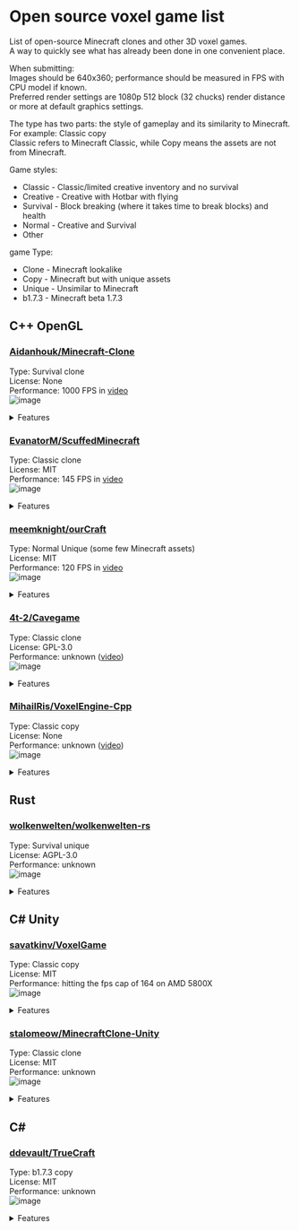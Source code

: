 # Open source voxel game list
List of open-source Minecraft clones and other 3D voxel games.\
A way to quickly see what has already been done in one convenient place.

When submitting:\
Images should be 640x360; performance should be measured in FPS with CPU model if known.\
Preferred render settings are 1080p 512 block (32 chucks) render distance or more at default graphics settings.

The type has two parts: the style of gameplay and its similarity to Minecraft.\
For example: Classic copy\
Classic refers to Minecraft Classic, while Copy means the assets are not from Minecraft.

Game styles:
* Classic - Classic/limited creative inventory and no survival
* Creative - Creative with Hotbar with flying
* Survival - Block breaking (where it takes time to break blocks) and health
* Normal - Creative and Survival
* Other

game Type:
* Clone - Minecraft lookalike
* Copy - Minecraft but with unique assets
* Unique - Unsimilar to Minecraft
* b1.7.3 - Minecraft beta 1.7.3

## C++ OpenGL

### [Aidanhouk/Minecraft-Clone](https://github.com/Aidanhouk/Minecraft-Clone)
Type: Survival clone\
License: None\
Performance: 1000 FPS in [video](https://youtu.be/BHORDF9_2ek?si=fq0VDWtjwVFoWfoc)\
![image](https://github.com/user-attachments/assets/8c5bb25b-9351-465b-b14b-81429fe99262)
<details>
  <summary>Features</summary>
  - Procedural world generation<br>
  - Structures<br>
  - Biomes<br>
  - Caves<br>
  - Breaking and placing blocks<br>
  - Mining tools with durability<br>
  - Items can be dropped<br>
  - Inventory<br>
  - Crafting<br>
  - Sunlight and torchlight<br>
  - Ambient occlusion<br>
  - Damage, hunger, and breathing<br>
  - Eating<br>
  - 3D items<br>
  - Swimming<br>
  - Sneaking<br>
  - Day & night cycle<br>
  - Snow and rain<br>
  - Fog<br>
  - Surround sound and music<br>
</details>

### [EvanatorM/ScuffedMinecraft](https://github.com/EvanatorM/ScuffedMinecraft)
Type: Classic clone\
License: MIT\
Performance: 145 FPS in [video](https://youtu.be/5kmVtMWiJRg?si=FOOzKIaVrXNjuEig)\
![image](https://github.com/user-attachments/assets/217f618e-0a95-4fa9-8451-2334d41e2600)
<details>
  <summary>Features</summary>
  - Procedural world generation<br>
  - Structures<br>
</details>

### [meemknight/ourCraft](https://github.com/meemknight/ourCraft)
Type: Normal Unique (some few Minecraft assets)\
License: MIT\
Performance: 120 FPS in [video](https://youtu.be/0f0uH33X6ko?si=ahBfIbG4Z90P6vFe)\
![image](https://github.com/user-attachments/assets/a2b4f338-df07-4ce6-873c-6b6f02d14dd8)
<details>
  <summary>Features</summary>
  - Procedural world generation<br>
  - Structures<br>
  - Biomes<br>
  - Caves<br>
  - Shaders<br>
  - Breaking and placing blocks<br>
  - Mining tools with durability<br>
  - Items can be dropped<br>
  - Inventory<br>
  - Crafting<br>
  - Sunlight and torchlight<br>
  - Ambient occlusion<br>
  - Damage, hunger, and breathing<br>
  - Eating<br>
  - 3D items<br>
  - Swimming<br>
  - Sneaking<br>
  - Day & night cycle<br>
  - Snow and rain<br>
  - Fog<br>
  - Surround sound and music<br>
  - Vertical slabs<br>
  - Multiplayer<br>
  - Mobs<br>
</details>

### [4t-2/Cavegame](https://github.com/4t-2/Cavegame)
Type: Classic clone\
License: GPL-3.0\
Performance: unknown ([video](https://youtu.be/piknGokM6rY?si=eNUm8k5XhEq_zFqc))\
![image](https://github.com/user-attachments/assets/b5752aeb-df49-4ab8-96d3-3d0c6d7a9ad1)
<details>
  <summary>Features</summary>
  - Importing Minecraft terrain<br>
</details>

### [MihailRis/VoxelEngine-Cpp](https://github.com/MihailRis/VoxelEngine-Cpp)
Type: Classic copy\
License: None\
Performance: unknown ([video](https://youtu.be/uzNZ2ve1Ir4?si=ANSC59dNdmXOa87F))\
![image](https://github.com/user-attachments/assets/3b6a3e2b-8efc-4609-8ce4-b3a9ed770bff)
<details>
  <summary>Features</summary>
  - Procedural world generation<br>
  - Structures<br>
  - Breaking and placing blocks<br>
  - Items can be dropped<br>
  - Sunlight and torchlight<br>
  - Ambient occlusion<br>
  - 3D items<br>
  - Fog<br>
  - Modding support<br>
</details>

## Rust

### [wolkenwelten/wolkenwelten-rs](https://github.com/wolkenwelten/wolkenwelten-rs)
Type: Survival unique\
License: AGPL-3.0\
Performance: unknown\
![image](https://github.com/user-attachments/assets/a51b5d81-c294-4624-8b9e-3fe7dc3aa869)
<details>
  <summary>Features</summary>
  - Procedural world generation<br>
  - Structures<br>
  - Sunlight and torchlight<br>
  - Ambient occlusion<br>
  - Damage<br>
  - Fog<br>
  - Mobs<br>
  - Breaking and placing blocks<br>
  - Items can be dropped<br>
</details>

## C# Unity

### [savatkinv/VoxelGame](https://github.com/savatkinv/VoxelGame)
Type: Classic copy\
License: MIT\
Performance: hitting the fps cap of 164 on AMD 5800X\
![image](https://github.com/user-attachments/assets/bdd46ce0-7196-48f3-8f98-226decc46471)
<details>
  <summary>Features</summary>
  - Procedural world generation<br>
  - Structures<br>
  - Ambient occlusion<br>
  - Fog<br>
  - World saving<br>
</details>

### [stalomeow/MinecraftClone-Unity](https://github.com/stalomeow/MinecraftClone-Unity)
Type: Classic clone\
License: MIT\
Performance: unknown\
![image](https://github.com/user-attachments/assets/57d2cb73-e7d5-4860-ac4e-88d2f4f370b6)
<details>
  <summary>Features</summary>
  - Procedural world generation<br>
  - Shaders
  - Structures<br>
  - Caves<br>
  - Ambient occlusion<br>
  - Fog<br>
</details>

## C#

### [ddevault/TrueCraft](https://github.com/ddevault/TrueCraft)
Type: b1.7.3 copy\
License: MIT\
Performance: unknown\
![image](https://github.com/user-attachments/assets/4d73a288-2ab2-4ff6-bc80-3ee9044eff2e)
<details>
  <summary>Features</summary>
  - Procedural world generation<br>
  - Structures<br>
  - Ambient occlusion<br>
  - Sunlight and torchlight<br>
</details>
